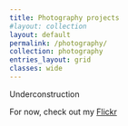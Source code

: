 ```yaml
---
title: Photography projects
#layout: collection
layout: default
permalink: /photography/
collection: photography
entries_layout: grid
classes: wide
---
```


Underconstruction

For now, check out my [Flickr](https://www.flickr.com/photos/192415680@N03/) 